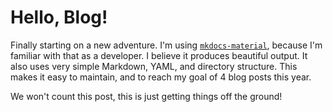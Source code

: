 # Hello, Blog!

Finally starting on a new adventure.  I'm using
[`mkdocs-material`](https://squidfunk.github.io/mkdocs-material/), because
I'm familiar with that as a developer.  I believe it produces beautiful output.
It also uses very simple Markdown, YAML, and directory structure.  This makes
it easy to maintain, and to reach my goal of 4 blog posts this year.

We won't count this post, this is just getting things off the ground!
